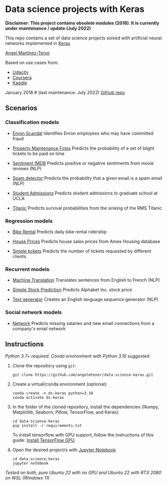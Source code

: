 # Data science projects with Keras

**Disclaimer: This project contains obsolete modules (2018). It is currently under maintenance / update (July 2022)**

This repo contains a set of data science projects solved with artificial neural networks implemented in [Keras](https://github.com/keras-team/keras/)

[Angel Martinez-Tenor](https://profile.angelmtenor.com/)

Based on use cases from:
* [Udacity](https://www.udacity.com/)
* [Coursera](https://www.coursera.org/)
* [Kaggle](https://www.kaggle.com/)

January 2018 # (last maintenance: July 2022) [Github repo](https://github.com/angelmtenor/data-science-keras)
<br>



## Scenarios
### Classification models

- [Enron Scandal](https://github.com/angelmtenor/data-science-keras/blob/master/enron_scandal.ipynb) Identifies Enron employees who may have committed fraud

- [Property Maintenance Fines](https://github.com/angelmtenor/data-science-keras/blob/master/property_maintenance_fines.ipynb) Predicts the probability of a set of blight tickets to be paid on time

- [Sentiment IMDB](https://github.com/angelmtenor/data-science-keras/blob/master/sentiment_IMDB.ipynb)  Predicts positive or negative sentiments from movie reviews (NLP)


- [Spam detector](https://github.com/angelmtenor/data-science-keras/blob/master/spam_detector.ipynb) Predicts the probability that a given email is a spam email (NLP)

- [Student Admissions](https://github.com/angelmtenor/data-science-keras/blob/master/student_admissions.ipynb)  Predicts student admissions to graduate school at UCLA

- [Titanic](https://github.com/angelmtenor/data-science-keras/blob/master/titanic.ipynb)  Predicts survival probabilities from the sinking of the RMS Titanic

### Regression models

- [Bike Rental](https://github.com/angelmtenor/data-science-keras/blob/master/bike_rental.ipynb) Predicts daily bike rental ridership

- [House Prices](https://github.com/angelmtenor/data-science-keras/blob/master/house_prices.ipynb) Predicts house sales prices from Ames Housing database

- [Simple tickets](https://github.com/angelmtenor/data-science-keras/blob/master/simple_tickets.ipynb)  Predicts the number of tickets requested by different clients


### Recurrent models

- [Machine Translation](https://github.com/angelmtenor/data-science-keras/blob/master/machine_translation.ipynb)  Translates sentences from English to French (NLP)

- [Simple Stock Prediction](https://github.com/angelmtenor/data-science-keras/blob/master/simple_stock_prediction.ipynb) Predicts Alphabet Inc. stock price

- [Text generator](https://github.com/angelmtenor/data-science-keras/blob/master/text_generator.ipynb) Creates an English language sequence generator (NLP)

### Social network models

- [Network](https://github.com/angelmtenor/data-science-keras/blob/master/network.ipynb)  Predicts missing salaries and new email connections from a company's email network




## Instructions
*Python 3.7+ required. Conda environment with Python 3.10 suggested*


1. Clone the repository using `git`:
    ```
    git clone https://github.com/angelmtenor/data-science-keras.git
    ```

2. Create a virtual/conda environment (optional):
    ```
    conda create -n ds-keras python=3.10
    conda activate ds-keras
    ```

3. In the folder of the cloned repository, install the dependencies (Numpy, Matplotlib, Seaborn, Pillow, TensorFlow, and Keras):
    ```
    cd data-science-keras
    pip install -r requirements.txt
    ```

    To install tensorflow with GPU support, follow the instructions of this guide: [Install TensorFlow GPU](https://www.tensorflow.org/install/pip#install_cuda_with_apt).


4. Open the desired project/s with [Jupyter Notebook](http://jupyter.readthedocs.io/en/latest/install.html)
    ```
    cd data-science-keras
    jupyter notebook
    ```

*Tested on both, pure Ubuntu 22 with no GPU and Ubuntu 22 with RTX 2080 on WSL (Windows 11)*
